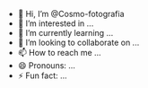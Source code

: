 - 👋 Hi, I’m @Cosmo-fotografia
- 👀 I’m interested in ...
- 🌱 I’m currently learning ...
- 💞️ I’m looking to collaborate on ...
- 📫 How to reach me ...
- 😄 Pronouns: ...
- ⚡ Fun fact: ...

<!---
Cosmo-fotografia/Cosmo-fotografia is a ✨ special ✨ repository because its `README.md` (this file) appears on your GitHub profile.
You can click the Preview link to take a look at your changes.
--->
